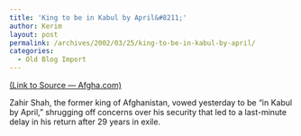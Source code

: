 ```yaml
---
title: 'King to be in Kabul by April&#8211;'
author: Kerim
layout: post
permalink: /archives/2002/03/25/king-to-be-in-kabul-by-april/
categories:
  - Old Blog Import
---
```

<a href="http://www.afgha.com/article.php?sid=13320&mode=thread&order=0" onclick="_gaq.push(['_trackEvent', 'outbound-article', 'http://www.afgha.com/article.php?sid=13320&mode=thread&order=0', '(Link to Source &#8212; Afgha.com)']);" >(Link to Source &#8212; Afgha.com)</a> 

Zahir Shah, the former king of Afghanistan, vowed yesterday to be &#8220;in Kabul by April,&#8221; shrugging off concerns over his security that led to a last-minute delay in his return after 29 years in exile.


